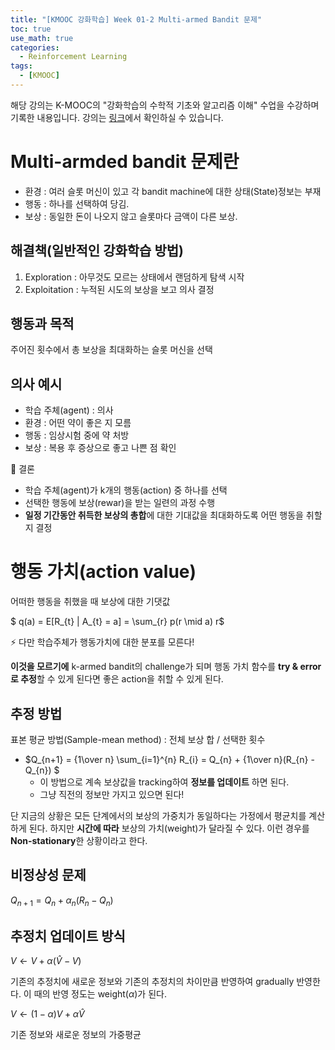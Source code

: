 ```yaml
---
title: "[KMOOC 강화학습] Week 01-2 Multi-armed Bandit 문제"
toc: true
use_math: true
categories:
  - Reinforcement Learning
tags:
  - [KMOOC]
---
```


해당 강의는 K-MOOC의 "강화학습의 수학적 기초와 알고리즘 이해" 수업을 수강하며 기록한 내용입니다. 강의는 [링크](http://www.kmooc.kr/courses/course-v1:KoreaUnivK+ku_ai_002+2020_A44/course/)에서 확인하실 수 있습니다.


# Multi-armded bandit 문제란

- 환경 : 여러 슬롯 머신이 있고 각 bandit machine에 대한 상태(State)정보는 부재
- 행동 : 하나를 선택하여 당김.
- 보상 : 동일한 돈이 나오지 않고 슬롯마다 금액이 다른 보상.

## 해결책(일반적인 강화학습 방법)

1. Exploration : 아무것도 모르는 상태에서 랜덤하게 탐색 시작
2. Exploitation : 누적된 시도의 보상을 보고 의사 결정

## 행동과 목적

주어진 횟수에서 총 보상을 최대화하는 슬롯 머신을 선택


## 의사 예시

- 학습 주체(agent) : 의사
- 환경 : 어떤 약이 좋은 지 모름
- 행동 : 임상시험 중에 약 처방
- 보상 : 복용 후 증상으로 좋고 나쁜 점 확인

🌟 결론

- 학습 주체(agent)가 k개의 행동(action) 중 하나를 선택
- 선택한 행동에 보상(rewar)을 받는 일련의 과정 수행
- **일정 기간동안 취득한 보상의 총합**에 대한 기대값을 최대화하도록 어떤 행동을 취할지 결정


# 행동 가치(action value)

어떠한 행동을 취했을 때 보상에 대한 기댓값

$ q(a) = E[R_{t} | A_{t} = a] = \sum_{r} p(r \mid a) r$


⚡ 다만 학습주체가 행동가치에 대한 분포를 모른다! 

**이것을 모르기에** k-armed bandit의 challenge가 되며 행동 가치 함수를 **try & error로 추정**할 수 있게 된다면 좋은 action을 취할 수 있게 된다.

## 추정 방법

표본 평균 방법(Sample-mean method) : 전체 보상 합 / 선택한 횟수
  - $Q_{n+1} = {1\over n} \sum_{i=1}^{n} R_{i} = Q_{n} + {1\over n}(R_{n} - Q_{n}) $
    - 이 방법으로 계속 보상값을 tracking하여 **정보를 업데이트** 하면 된다.
    - 그냥 직전의 정보만 가지고 있으면 된다!

단 지금의 상황은 모든 단계에서의 보상의 가중치가 동일하다는 가정에서 평균치를 계산하게 된다. 하지만 **시간에 따라** 보상의 가치(weight)가 달라질 수 있다. 이런 경우를 **Non-stationary**한 상황이라고 한다.

## 비정상성 문제

$Q_{n+1} = Q_{n} + \alpha_{n}(R_{n}-Q_{n})$ 

## 추정치 업데이트 방식

$V \gets V + \alpha (\hat{V}-V)$

기존의 추정치에 새로운 정보와 기존의 추정치의 차이만큼 반영하여 gradually 반영한다. 이 때의 반영 정도는 weight($\alpha$)가 된다.

$V \gets (1-\alpha) V + \alpha \hat{V}$

기존 정보와 새로운 정보의 가중평균